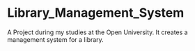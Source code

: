 # Library_Management_System
A Project during my studies at the Open University. It creates a management system for a library. 
